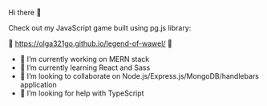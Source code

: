 Hi there 👋

Check out my JavaScript game built using pg.js library:

:star_struck: https://olga321go.github.io/legend-of-wawel/ :star_struck:


- 🔭 I’m currently working on MERN stack
- 🌱 I’m currently learning React and Sass
- 👯 I’m looking to collaborate on Node.js/Express.js/MongoDB/handlebars application
- 🤔 I’m looking for help with TypeScript
